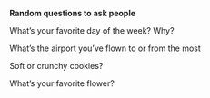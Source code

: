 **Random questions to ask people**

  

  

What’s your favorite day of the week? Why?

  

What’s the airport you’ve flown to or from the most

  

Soft or crunchy cookies?

  

What’s your favorite flower?
